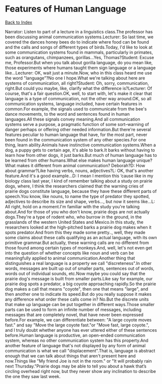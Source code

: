 # Features of Human Language
[Back to Index](https://github.com/windows10010/tpoExtractor/blob/master/README.md)

Narrator: Listen to part of a lecture in a linguistics class.The professor has been discussing animal communication systems.Lecturer: So last time, we covered the dances honey bees do to indicate where food can be found and the calls and songs of different types of birds.Today, I'd like to look at some communication systems found in mammals, particularly in primates, such as orangutans, chimpanzees, gorillas...Yes, Thomas?Student: Excuse me, Professor.But when you talk about gorilla language, do you mean like, those experiments where humans taught them sign language or a language like...Lecturer: OK, wait just a minute.Now, who in this class heard me use the word "language"?No one I hope.What we're talking about here are systems of communication, all right?Student: Oh, sorry, communication, right.But could you maybe, like, clarify what the difference is?Lecturer: Of course, that's a fair question.OK, well, to start with, let's make it clear that language is a type of communication, not the other way around.OK, so all communication systems, language included, have certain features in common.For example, the signals used to communicate from the bee's dance movements, to the word and sentences found in human languages.All these signals convey meaning.And all communication systems serve a purpose, a pragmatic function of some sort–warning of danger perhaps or offering other needed information.But there're several features peculiar to human language that have, for the most part, never been found in the communication system of any other species.For one thing, learn ability.Animals have instinctive communication systems.When a dog, a puppy gets to certain age, it's able to bark.It barks without having to learn how from other dogs, it just barks.But much of human language has to be learned from other humans.What else makes human language unique?What makes it different from animal communication? Deborah?D: How about grammar?Like having verbs, nouns, adjectives?L: OK, that's another feature.And it's a good example...D: I mean I mention this ‘cause like in my biology class last year, I kind of remember talking about a study on prairie dogs, where, I think the researchers claimed that the warning cries of prairie dogs constitute language, because they have these different parts of speech.You know, like nouns, to name the type of predator they spotted, adjectives to describe its size and shape, verbs..., but now it seems like...L: All right, hold on a moment.I'm familiar with the study you're talking about.And for those of you who don't know, prairie dogs are not actually dogs.They're a type of rodent who, who burrow in the ground, in the grasslands of the western United States and Mexico.In this study, the researchers looked at the high-pitched barks a prairie dog makes when it spots predator.And from this they made some pretty.., well, they made some claims about these calls qualifying as an actual language, with its own primitive grammar.But actually, these warning calls are no different from those found among certain types of monkeys.And, well, let's not even get into the question of whether concepts like noun and verb can be meaningfully applied to animal communication.Another thing that distinguishes a real language is a property we call "discreteness".In other words, messages are built up out of smaller parts, sentences out of words, words out of individual sounds, etc.Now maybe you could say that the prairie dog's message is built from smaller parts.Like say for example, our prairie dog spots a predator, a big coyote approaching rapidly.So the prairie dog makes a call that means "coyote", then one that means "large", and then another one to indicate its speed.But do you really suppose it makes any difference what order these calls come in? No.But the discrete units that make up language can be put together in different ways.Those smaller parts can be used to form an infinite number of messages, including messages that are completely novel, that have never been expressed before.For example, we can differentiate between: "A large coyote moves fast." and say "Move the large coyote fast."or "Move fast, large coyote.", and I truly doubt whether anyone has ever uttered either of these sentences before.Human language is productive, an open-ended communication system, whereas no other communication system has this property.And another feature of language that's not displayed by any form of animal communication is what we call "displacement".That is, language is abstract enough that we can talk about things that aren't present here and now.Things like "My friend Joe is not in the room." or "It will probably rain next Thursday."Prairie dogs may be able to tell you about a hawk that’s circling overhead right now, but they never show any inclination to describe the one they saw last week. 
